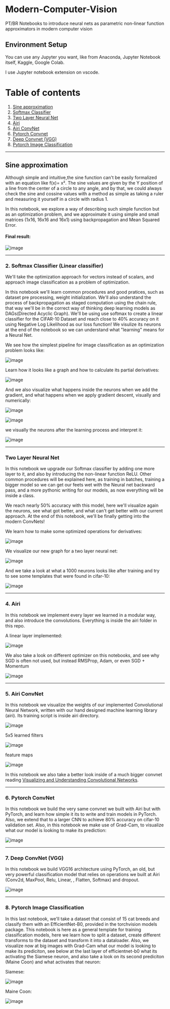 # Modern-Computer-Vision
PT/BR Notebooks to introduce neural nets as parametric non-linear function approximators in modern computer vision  


## Environment Setup

You can use any Jupyter you want, like from Anaconda, Jupyter Notebook itself, Kaggle, Google Colab.

I use Jupyter notebook extension on vscode.

# Table of contents
1. [Sine approximation](#Sineapproximation)
2. [Softmax Classifier](#Softmaxclassifier)
3. [Two Layer Neural Net](#Twolayerneuralnet)
4. [Airi](#Airi)
5. [Airi ConvNet](#Airiconvnet)
6. [Pytorch Convnet](#Pytorchconvnet)
7. [Deep Convnet (VGG)](#Deepconvnetvgg)
8. [Pytorch Image Classification](#Pytorchimageclassification)

---

## Sine approximation <a name="Sineapproximation"></a>
Although simple and intuitive,the sine function can't be easily formalized with an equation like f(x)= x². The sine values are given by the Y position of a line from the center of a circle to any angle, and by that, we could always check the sine and cossine values with a method as simple as taking a ruler and measuring it yourself in a circle with radius 1. 

In this notebook, we explore a way of describing such simple function but as an optimization problem, and we approximate it using simple and small matrices (1x16, 16x16 and 16x1) using backpropagation and Mean Squared Error.

#### Final result:
![image](https://user-images.githubusercontent.com/56324869/176484505-a99283a1-d645-4937-83ac-9ab96f4fdd7f.png)

------

### 2. Softmax Classifier (Linear classifier)  <a name="Softmaxclassifier"></a>
We'll take the optimization approach for vectors instead of scalars, and approach image classification as a problem of optimization. 

In this notebook we'll learn common procedures and good pratices, such as dataset pre processing, weight initialization. We'll also understand the process of backpropagation as staged computation using the chain rule, that way we'll be in the correct way of thinking deep learning models as DAGs(Directed Acyclic Graph). We'll be using use softmax to create a linear classifier for the CIFAR-10 Dataset and reach close to 40% accuracy on it using Negative Log Likelihood as our loss function! We visulize its neurons at the end of the notebook so we can understand what "learning" means for a Neural Net.

We see how the simplest pipeline for image classification as an optimization problem looks like:

![image](https://user-images.githubusercontent.com/56324869/176485112-ab3f0755-a61a-4870-9e94-cb51aec01f7c.png)

Learn how it looks like a graph and how to calculate its partial derivatives:

![image](https://camo.githubusercontent.com/794575c66a75817db94e08c93f515dd1cfa4a5d94d65155c7a14a60072a4bc4c/68747470733a2f2f757365722d696d616765732e67697468756275736572636f6e74656e742e636f6d2f35363332343836392f3138313934353434392d37363166626631392d393531382d343063382d623066632d3436373363303935663736332e706e67)

And we also visualize what happens inside the neurons when we add the gradient, and what happens when we apply gradient descent, visually and numerically: 

![image](https://user-images.githubusercontent.com/56324869/196222139-8dd23135-fb0d-4d9e-8ea8-f430f9dbd5c7.png)

![image](https://user-images.githubusercontent.com/56324869/196222243-948c9e4e-c8de-4976-85a8-487f8fad73dc.png)

we visually the neurons after the learning process and interpret it:

![image](https://user-images.githubusercontent.com/56324869/176486299-879a7781-487c-4f64-a514-369c7f391ba0.png)


------


### Two Layer Neural Net <a name="Twolayerneuralnet"></a> 
In this notebook we upgrade our Softmax classifier by adding one more layer to it, and also by introducing the non-linear function ReLU. Other common procedures will be explained here, as training in batches, training a bigger model so we can get our feets wet with the Neural net backward pass, and a more pythonic writing for our models, as now everything will be inside a class.

We reach nearly 50% accuracy with this model, here we'll visualize again the neurons, see what got better, and what can't get better with our current approach. At the end of this notebook, we'll be finally getting into the modern ConvNets!

We learn how to make some optimized operations for derivatives:

![image](https://user-images.githubusercontent.com/56324869/176486571-7240653f-05eb-402b-bcc1-8d1f542f8d98.png)


We visualize our new graph for a two layer neural net:

![image](https://camo.githubusercontent.com/640004dc3fc42fdb96ffbbee4c43b81069fa1a291c8a2168ebe9e002be8dc6d7/68747470733a2f2f757365722d696d616765732e67697468756275736572636f6e74656e742e636f6d2f35363332343836392f3138333331353133372d64623235323937302d663561342d343266312d383830612d3963343530386437633132352e706e67)

And we take a look at what a 1000 neurons looks like after training and try to see some templates that were found in cifar-10:

![image](https://user-images.githubusercontent.com/56324869/176486752-fc51d470-f44a-4278-8da9-05dc0f84e803.png)


------


### 4. Airi  <a name="Airi"></a>

In this notebook we implement every layer we learned in a modular way, and also introduce the convolutions. Everything is inside the airi folder in this repo.

A linear layer implemented:

![image](https://user-images.githubusercontent.com/56324869/176487168-050adb9e-36da-4745-bd3e-073ddecaa401.png)

We also take a look on different optimizer on this notebooks, and see why SGD is often not used, but instead RMSProp, Adam, or even SGD + Momentum

![image](https://user-images.githubusercontent.com/56324869/176487346-05c1b1d6-e275-47f8-adc8-c33f81577865.png)


------


### 5. Airi ConvNet <a name="Airiconvnet"></a>

In this notebook we visualize the weights of our implemented Convolutional Neural Network, written with our hand designed machine learning library (airi). Its training script is inside airi directory. 

![image](https://user-images.githubusercontent.com/56324869/176487704-8a2bcb58-df38-403d-8fff-3eb96eaaf2b9.png)

5x5 learned filters

![image](https://user-images.githubusercontent.com/56324869/176487728-0eb90bcc-36c3-4974-be95-17aae66d24c3.png)

feature maps

![image](https://user-images.githubusercontent.com/56324869/176487777-81e298a5-f20e-4ee5-a462-904a83b45b43.png)

In this notebook we also take a better look inside of a much bigger convnet reading [Visualizing and Understanding Convolutional Networks](https://arxiv.org/pdf/1311.2901.pdf).

------


### 6. Pytorch ConvNet <a name="Pytorchconvnet"></a>

In this notebook we build the very same convnet we built with Airi but with PyTorch, and learn how simple it its to write and train models in PyTorch. Also, we extend that to a larger CNN to achieve 80% accuracy on cifar-10 validation set. Also, in this notebook we make use of Grad-Cam, to visualize what our model is looking to make its prediction:

![image](https://user-images.githubusercontent.com/56324869/196223294-8c6bde5d-0332-4f5b-9299-0215c93d10d4.png)


------


### 7. Deep ConvNet (VGG) <a name="deepconvnetvgg"></a>

In this notebook we build VGG16 architecture using PyTorch, an old, but very powerful classification model that relies on operations we built at Airi (Conv2d, MaxPool, Relu, Linear, , Flatten, Softmax) and dropout.

![image](https://user-images.githubusercontent.com/56324869/196224556-872dcd68-4d25-4040-9199-03fa68992cc9.png)

----

### 8. Pytorch Image Classification <a name="Pytorchimageclassification"></a>

In this last notebook, we'll take a dataset that consist of 15 cat breeds and classify them with an EfficientNet-B0, provided in the torchvision models package. This notebook is here as a general template for training classification models, here we learn how to split a dataset, create different transforms to the dataset and transform it into a dataloader. Also, we visualize now at big images with Grad-Cam what our model is looking to make its prediciton, see below at the last layer of efficientnet-b0 what its activating the Siamese neuron, and also take a look on its second prediciton (Maine Coon) and what activates that neuron:

Siamese:

![image](https://user-images.githubusercontent.com/56324869/196224039-81d64cf0-277e-442d-bd1b-37831b0dda67.png)

Maine Coon:

![image](https://user-images.githubusercontent.com/56324869/196224393-51093ac5-792f-4045-b246-8f0a337cf94f.png)
